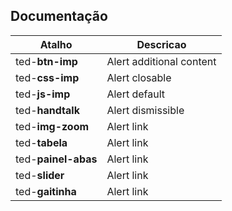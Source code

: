 ## Documentação

Atalho | Descricao
--- | ---
ted-**btn-imp** | Alert additional content
ted-**css-imp** | Alert closable
ted-**js-imp** | Alert default
ted-**handtalk** | Alert dismissible
ted-**img-zoom** | Alert link
ted-**tabela** | Alert link
ted-**painel-abas** | Alert link
ted-**slider** | Alert link
ted-**gaitinha** | Alert link